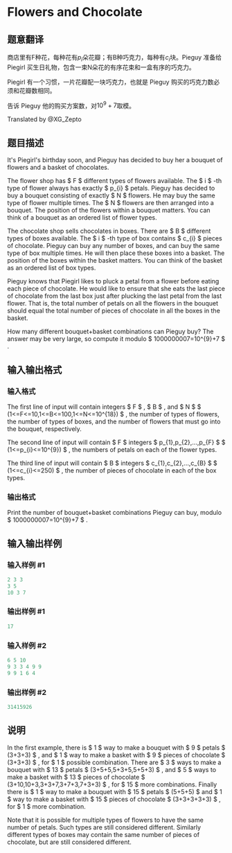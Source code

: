 # Flowers and Chocolate

## 题意翻译

商店里有F种花，每种花有$p_i$朵花瓣；有B种巧克力，每种有$c_i$块。Pieguy 准备给 Piegirl 买生日礼物，包含一束N朵花的有序花束和一盒有序的巧克力。

Piegirl 有一个习惯，一片花瓣配一块巧克力，也就是 Pieguy 购买的巧克力数必须和花瓣数相同。

告诉 Pieguy 他的购买方案数，对$10^9+7$取模。

Translated by @XG_Zepto

## 题目描述

It's Piegirl's birthday soon, and Pieguy has decided to buy her a bouquet of flowers and a basket of chocolates.

The flower shop has $ F $ different types of flowers available. The $ i $ -th type of flower always has exactly $ p_{i} $ petals. Pieguy has decided to buy a bouquet consisting of exactly $ N $ flowers. He may buy the same type of flower multiple times. The $ N $ flowers are then arranged into a bouquet. The position of the flowers within a bouquet matters. You can think of a bouquet as an ordered list of flower types.

The chocolate shop sells chocolates in boxes. There are $ B $ different types of boxes available. The $ i $ -th type of box contains $ c_{i} $ pieces of chocolate. Pieguy can buy any number of boxes, and can buy the same type of box multiple times. He will then place these boxes into a basket. The position of the boxes within the basket matters. You can think of the basket as an ordered list of box types.

Pieguy knows that Piegirl likes to pluck a petal from a flower before eating each piece of chocolate. He would like to ensure that she eats the last piece of chocolate from the last box just after plucking the last petal from the last flower. That is, the total number of petals on all the flowers in the bouquet should equal the total number of pieces of chocolate in all the boxes in the basket.

How many different bouquet+basket combinations can Pieguy buy? The answer may be very large, so compute it modulo $ 1000000007=10^{9}+7 $ .

## 输入输出格式

### 输入格式

The first line of input will contain integers $ F $ , $ B $ , and $ N $ $ (1<=F<=10,1<=B<=100,1<=N<=10^{18}) $ , the number of types of flowers, the number of types of boxes, and the number of flowers that must go into the bouquet, respectively.

The second line of input will contain $ F $ integers $ p_{1},p_{2},...,p_{F} $ $ (1<=p_{i}<=10^{9}) $ , the numbers of petals on each of the flower types.

The third line of input will contain $ B $ integers $ c_{1},c_{2},...,c_{B} $ $ (1<=c_{i}<=250) $ , the number of pieces of chocolate in each of the box types.

### 输出格式

Print the number of bouquet+basket combinations Pieguy can buy, modulo $ 1000000007=10^{9}+7 $ .

## 输入输出样例

### 输入样例 #1

```cpp
2 3 3
3 5
10 3 7

```
### 输出样例 #1

```cpp
17

```
### 输入样例 #2

```cpp
6 5 10
9 3 3 4 9 9
9 9 1 6 4

```
### 输出样例 #2

```cpp
31415926

```
## 说明

In the first example, there is $ 1 $ way to make a bouquet with $ 9 $ petals $ (3+3+3) $ , and $ 1 $ way to make a basket with $ 9 $ pieces of chocolate $ (3+3+3) $ , for $ 1 $ possible combination. There are $ 3 $ ways to make a bouquet with $ 13 $ petals $ (3+5+5,5+3+5,5+5+3) $ , and $ 5 $ ways to make a basket with $ 13 $ pieces of chocolate $ (3+10,10+3,3+3+7,3+7+3,7+3+3) $ , for $ 15 $ more combinations. Finally there is $ 1 $ way to make a bouquet with $ 15 $ petals $ (5+5+5) $ and $ 1 $ way to make a basket with $ 15 $ pieces of chocolate $ (3+3+3+3+3) $ , for $ 1 $ more combination.

Note that it is possible for multiple types of flowers to have the same number of petals. Such types are still considered different. Similarly different types of boxes may contain the same number of pieces of chocolate, but are still considered different.

